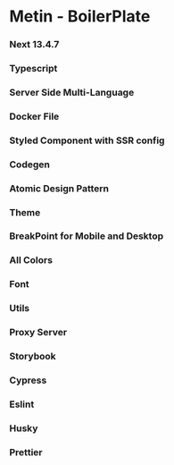 # Metin - BoilerPlate

### Next 13.4.7

### Typescript

### Server Side Multi-Language

### Docker File

### Styled Component with SSR config

### Codegen

### Atomic Design Pattern

### Theme

### BreakPoint for Mobile and Desktop

### All Colors

### Font

### Utils

### Proxy Server

### Storybook

### Cypress

### Eslint

### Husky

### Prettier
